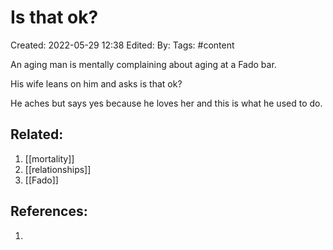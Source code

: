 # Is that ok?
Created: 2022-05-29 12:38
Edited: 
By: 
Tags: #content

An aging man is mentally complaining about aging at a Fado bar.

His wife leans on him and asks is that ok?

He aches but says yes because he loves her and this is what he used to do.

## Related:
1. [[mortality]]
2. [[relationships]]
3. [[Fado]]

## References:
1. 
